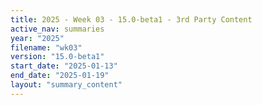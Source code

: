 ```yaml
---
title: 2025 - Week 03 - 15.0-beta1 - 3rd Party Content
active_nav: summaries
year: "2025"
filename: "wk03"
version: "15.0-beta1"
start_date: "2025-01-13"
end_date: "2025-01-19"
layout: "summary_content"
---
```

